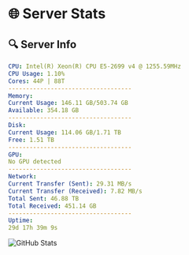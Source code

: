 # 🌐 Server Stats
## 🔍 Server Info
```yaml
CPU: Intel(R) Xeon(R) CPU E5-2699 v4 @ 1255.59MHz
CPU Usage: 1.10%
Cores: 44P | 88T
-----------------------------------
Memory:
Current Usage: 146.11 GB/503.74 GB
Available: 354.18 GB
-----------------------------------
Disk:
Current Usage: 114.06 GB/1.71 TB
Free: 1.51 TB
-----------------------------------
GPU:
No GPU detected
-----------------------------------
Network:
Current Transfer (Sent): 29.31 MB/s
Current Transfer (Received): 7.82 MB/s
Total Sent: 46.88 TB
Total Received: 451.14 GB
-----------------------------------
Uptime:
29d 17h 39m 9s
```
![GitHub Stats](https://img.shields.io/badge/Updated-2025-04-06_15:01:58-blue)